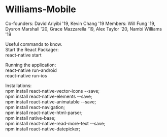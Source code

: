 # Williams-Mobile
Co-founders: David Ariyibi '19, Kevin Chang '19
Members: Will Fung '19, Dysron Marshall '20, Grace Mazzarella '19, Alex Taylor '20, Nambi Williams '19

Useful commands to know.  
Start the React Packager:  
react-native start  

Running the application:  
react-native run-android  
react-native run-ios

Installations:  
npm install react-native-vector-icons --save;  
npm install react-native-elements --save;  
npm install react-native-animatable --save;  
npm install react-navigation;  
npm install react-native-html-parser;  
npm install native-base;  
npm install react-native-read-more-text --save;  
npm install react-native-datepicker;
